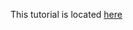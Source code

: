 This tutorial is located [here](https://github.com/tsteinholz/LoveShaderConverter/blob/master/docs/Quick-Guide.md)
